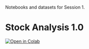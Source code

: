 Notebooks and datasets for Session 1.

# Stock Analysis 1.0

[![Open in Colab](https://colab.research.google.com/assets/colab-badge.svg)](https://colab.research.google.com/github/manaranjanp/MLCourseV1/blob/main/Session_1/Stock%20Analysis%201.0.ip)

